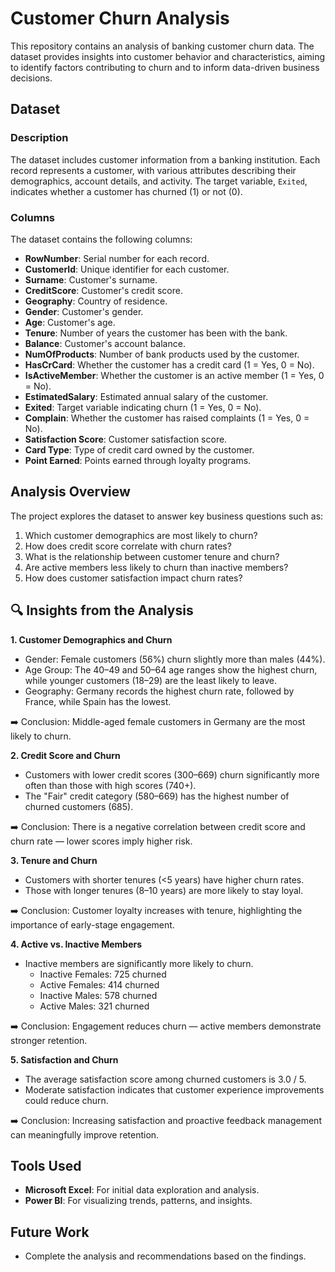 # Customer Churn Analysis
This repository contains an analysis of banking customer churn data. The dataset provides insights into customer behavior and characteristics, aiming to identify factors contributing to churn and to inform data-driven business decisions.

## Dataset

### Description
The dataset includes customer information from a banking institution. Each record represents a customer, with various attributes describing their demographics, account details, and activity. The target variable, `Exited`, indicates whether a customer has churned (1) or not (0).

### Columns
The dataset contains the following columns:
- **RowNumber**: Serial number for each record.
- **CustomerId**: Unique identifier for each customer.
- **Surname**: Customer's surname.
- **CreditScore**: Customer's credit score.
- **Geography**: Country of residence.
- **Gender**: Customer's gender.
- **Age**: Customer's age.
- **Tenure**: Number of years the customer has been with the bank.
- **Balance**: Customer's account balance.
- **NumOfProducts**: Number of bank products used by the customer.
- **HasCrCard**: Whether the customer has a credit card (1 = Yes, 0 = No).
- **IsActiveMember**: Whether the customer is an active member (1 = Yes, 0 = No).
- **EstimatedSalary**: Estimated annual salary of the customer.
- **Exited**: Target variable indicating churn (1 = Yes, 0 = No).
- **Complain**: Whether the customer has raised complaints (1 = Yes, 0 = No).
- **Satisfaction Score**: Customer satisfaction score.
- **Card Type**: Type of credit card owned by the customer.
- **Point Earned**: Points earned through loyalty programs.

## Analysis Overview
The project explores the dataset to answer key business questions such as:
1. Which customer demographics are most likely to churn?
2. How does credit score correlate with churn rates?
3. What is the relationship between customer tenure and churn?
4. Are active members less likely to churn than inactive members?
5. How does customer satisfaction impact churn rates?

## 🔍 Insights from the Analysis
**1. Customer Demographics and Churn**
- Gender: Female customers (56%) churn slightly more than males (44%).
- Age Group: The 40–49 and 50–64 age ranges show the highest churn, while younger customers (18–29) are the least likely to leave.
- Geography: Germany records the highest churn rate, followed by France, while Spain has the lowest.

➡️ Conclusion: Middle-aged female customers in Germany are the most likely to churn.

**2. Credit Score and Churn**
- Customers with lower credit scores (300–669) churn significantly more often than those with high scores (740+).
- The "Fair" credit category (580–669) has the highest number of churned customers (685).

➡️ Conclusion: There is a negative correlation between credit score and churn rate — lower scores imply higher risk.

**3. Tenure and Churn**
- Customers with shorter tenures (<5 years) have higher churn rates.
- Those with longer tenures (8–10 years) are more likely to stay loyal.

➡️ Conclusion: Customer loyalty increases with tenure, highlighting the importance of early-stage engagement.

**4. Active vs. Inactive Members**
- Inactive members are significantly more likely to churn.
  *	Inactive Females: 725 churned
  *	Active Females: 414 churned
  *	Inactive Males: 578 churned
  *	Active Males: 321 churned

➡️ Conclusion: Engagement reduces churn — active members demonstrate stronger retention.

**5. Satisfaction and Churn**
- The average satisfaction score among churned customers is 3.0 / 5.
- Moderate satisfaction indicates that customer experience improvements could reduce churn.

➡️ Conclusion: Increasing satisfaction and proactive feedback management can meaningfully improve retention.

## Tools Used
- **Microsoft Excel**: For initial data exploration and analysis.
- **Power BI**: For visualizing trends, patterns, and insights.

## Future Work
- Complete the analysis and recommendations based on the findings.
